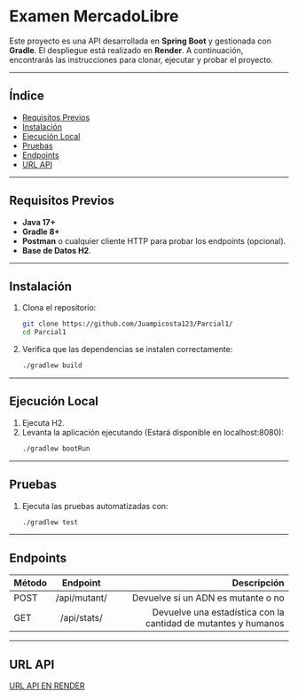 # **Examen MercadoLibre**

Este proyecto es una API desarrollada en **Spring Boot** y gestionada con **Gradle**. El despliegue está realizado en **Render**. A continuación, encontrarás las instrucciones para clonar, ejecutar y probar el proyecto.

---

## **Índice**
- [Requisitos Previos](#requisitos-previos)
- [Instalación](#instalación)
- [Ejecución Local](#ejecución-local)
- [Pruebas](#pruebas)
- [Endpoints](#endpoints)
- [URL API](#url-api)

---

## **Requisitos Previos**
- **Java 17+**
- **Gradle 8+**
- **Postman** o cualquier cliente HTTP para probar los endpoints (opcional).
- **Base de Datos H2**.
---

## **Instalación**

1. Clona el repositorio:
   ```bash
   git clone https://github.com/Juampicosta123/Parcial1/
   cd Parcial1
   ```
2. Verifica que las dependencias se instalen correctamente:
   ```bash
   ./gradlew build
   ```
---

## **Ejecución Local**
1. Ejecuta H2.
2. Levanta la aplicación ejecutando (Estará disponible en localhost:8080):
   ```bash
   ./gradlew bootRun
   ```
---

## **Pruebas**
1. Ejecuta las pruebas automatizadas con:
   ```bash
   ./gradlew test
   ```
---

## **Endpoints**
| Método |  Endpoint  | Descripción |
|:-----|:--------:|------:|
| POST   | /api/mutant/ | Devuelve si un ADN es mutante o no |
| GET   |  /api/stats/  |   Devuelve una estadística con la cantidad de mutantes y humanos |
---
## **URL API**
[URL API EN RENDER]([https://example.com](https://parcial1-6j43.onrender.com))




